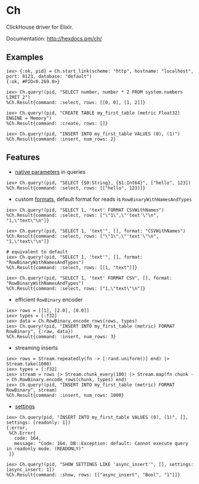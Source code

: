 # Ch

ClickHouse driver for Elixir.

Documentation: http://hexdocs.pm/ch/

## Examples

```iex
iex> {:ok, pid} = Ch.start_link(scheme: "http", hostname: "localhost", port: 8123, database: "default")
{:ok, #PID<0.269.0>}

iex> Ch.query!(pid, "SELECT number, number * 2 FROM system.numbers LIMIT 2")
%Ch.Result{command: :select, rows: [[0, 0], [1, 2]]}

iex> Ch.query!(pid, "CREATE TABLE my_first_table (metric Float32) ENGINE = Memory")
%Ch.Result{command: :create, rows: []}

iex> Ch.query!(pid, "INSERT INTO my_first_table VALUES (0), (1)")
%Ch.Result{command: :insert, num_rows: 2}
```

## Features

- [native parameters](https://clickhouse.com/docs/en/interfaces/cli#cli-queries-with-parameters) in queries

```iex
iex> Ch.query!(pid, "SELECT {$0:String}, {$1:Int64}", ["hello", 123])
%Ch.Result{command: :select, rows: [["hello", 123]]}
```

- custom [formats](https://clickhouse.com/docs/en/sql-reference/formats), default format for reads is `RowBinaryWithNamesAndTypes`

```iex
iex> Ch.query!(pid, "SELECT 1, 'text' FORMAT CSVWithNames")
%Ch.Result{command: :select, rows: ["\"1\",\"'text'\"\n", "1,\"text\"\n"]}

iex> Ch.query!(pid, "SELECT 1, 'text'", [], format: "CSVWithNames")
%Ch.Result{command: :select, rows: ["\"1\",\"'text'\"\n", "1,\"text\"\n"]}

# equivalent to default
iex> Ch.query!(pid, "SELECT 1, 'text'", [], format: "RowBinaryWithNamesAndTypes")
%Ch.Result{command: :select, rows: [[1, "text"]]}

iex> Ch.query!(pid, "SELECT 1, 'text' FORMAT CSV", [], format: "RowBinaryWithNamesAndTypes")
%Ch.Result{command: :select, rows: ["1,\"text\"\n"]}
```

- efficient `RowBinary` encoder

```iex
iex> rows = [[1], [2.0], [0.0]]
iex> types = [:f32]
iex> data = Ch.RowBinary.encode_rows(rows, types)
iex> Ch.query!(pid, "INSERT INTO my_first_table (metric) FORMAT RowBinary", {:raw, data})
%Ch.Result{command: :insert, num_rows: 3}
```

- streaming inserts

```iex
iex> rows = Stream.repeatedly(fn -> [:rand.uniform()] end) |> Stream.take(1000)
iex> types = [:f32]
iex> stream = rows |> Stream.chunk_every(100) |> Stream.map(fn chunk -> Ch.RowBinary.encode_rows(chunk, types) end)
iex> Ch.query!(pid, "INSERT INTO my_first_table (metric) FORMAT RowBinary", stream)
%Ch.Result{command: :insert, num_rows: 1000}
```

- [settings](https://clickhouse.com/docs/en/operations/settings)

```iex
iex> Ch.query(pid, "INSERT INTO my_first_table VALUES (0), (1)", [], settings: [readonly: 1])
{:error,
 %Ch.Error{
   code: 164,
   message: "Code: 164. DB::Exception: default: Cannot execute query in readonly mode. (READONLY)"
 }}

iex> Ch.query!(pid, "SHOW SETTINGS LIKE 'async_insert'", [], settings: [async_insert: 1])
%Ch.Result{command: :show, rows: [["async_insert", "Bool", "1"]]}
```
